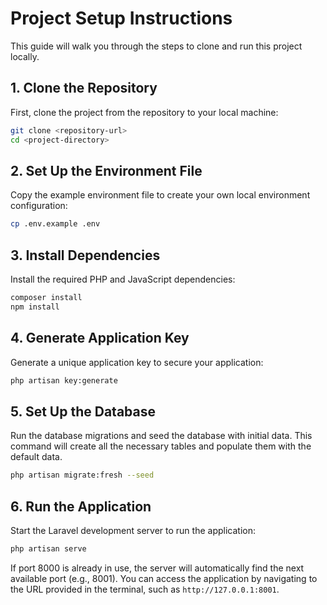 # Project Setup Instructions

This guide will walk you through the steps to clone and run this project locally.

## 1. Clone the Repository

First, clone the project from the repository to your local machine:

```bash
git clone <repository-url>
cd <project-directory>
```

## 2. Set Up the Environment File

Copy the example environment file to create your own local environment configuration:

```bash
cp .env.example .env
```

## 3. Install Dependencies

Install the required PHP and JavaScript dependencies:

```bash
composer install
npm install
```

## 4. Generate Application Key

Generate a unique application key to secure your application:

```bash
php artisan key:generate
```

## 5. Set Up the Database

Run the database migrations and seed the database with initial data. This command will create all the necessary tables and populate them with the default data.

```bash
php artisan migrate:fresh --seed
```

## 6. Run the Application

Start the Laravel development server to run the application:

```bash
php artisan serve
```

If port 8000 is already in use, the server will automatically find the next available port (e.g., 8001). You can access the application by navigating to the URL provided in the terminal, such as `http://127.0.0.1:8001`.
